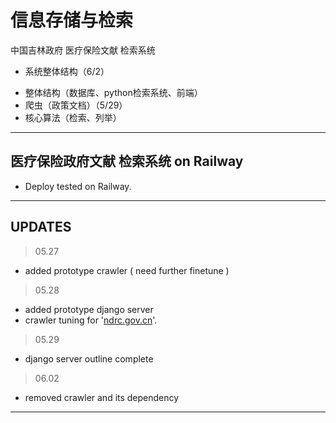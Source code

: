 # 信息存储与检索
中国吉林政府 医疗保险文献 检索系统

* 系统整体结构（6/2）
- 整体结构（数据库、python检索系统、前端）
- 爬虫（政策文档）（5/29）
- 核心算法（检索、列举）

---

## 医疗保险政府文献 检索系统 on Railway
* Deploy tested on Railway.

---

## UPDATES
> 05.27
* added prototype crawler ( need further finetune )
> 05.28
* added prototype django server
* crawler tuning for '[ndrc.gov.cn](https://www.ndrc.gov.cn/)'.
> 05.29
* django server outline complete
> 06.02
* removed crawler and its dependency

---

